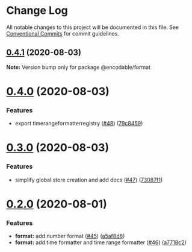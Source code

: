 # Change Log

All notable changes to this project will be documented in this file.
See [Conventional Commits](https://conventionalcommits.org) for commit guidelines.

## [0.4.1](https://github.com/apache-superset/encodable/compare/@encodable/format@0.4.0...@encodable/format@0.4.1) (2020-08-03)

**Note:** Version bump only for package @encodable/format





# [0.4.0](https://github.com/apache-superset/encodable/compare/@encodable/format@0.3.0...@encodable/format@0.4.0) (2020-08-03)


### Features

* export timerangeformatterregistry ([#48](https://github.com/apache-superset/encodable/issues/48)) ([79c8459](https://github.com/apache-superset/encodable/commit/79c8459d6ad528a17685dc02b4cd0bdc896288cf))





# [0.3.0](https://github.com/apache-superset/encodable/compare/@encodable/format@0.2.0...@encodable/format@0.3.0) (2020-08-03)


### Features

* simplify global store creation and add docs ([#47](https://github.com/apache-superset/encodable/issues/47)) ([73087f1](https://github.com/apache-superset/encodable/commit/73087f14cc5f8f0f07cda6612a7a5e851a3817b6))





# [0.2.0](https://github.com/apache-superset/encodable/compare/@encodable/format@0.1.0...@encodable/format@0.2.0) (2020-08-01)


### Features

* **format:** add number format ([#45](https://github.com/apache-superset/encodable/issues/45)) ([a5af8d6](https://github.com/apache-superset/encodable/commit/a5af8d60e7d947ccb381a96fc09f89ec266704cd))
* **format:** add time formatter and time range formatter ([#46](https://github.com/apache-superset/encodable/issues/46)) ([a7718c2](https://github.com/apache-superset/encodable/commit/a7718c223eda28dbf65b4ae85768b1c9decfe3ed))
